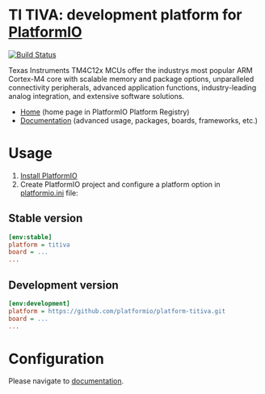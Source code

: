 # TI TIVA: development platform for [PlatformIO](http://platformio.org)

[![Build Status](https://github.com/platformio/platform-titiva/workflows/Examples/badge.svg)](https://github.com/platformio/platform-titiva/actions)

Texas Instruments TM4C12x MCUs offer the industrys most popular ARM Cortex-M4 core with scalable memory and package options, unparalleled connectivity peripherals, advanced application functions, industry-leading analog integration, and extensive software solutions.

* [Home](http://platformio.org/platforms/titiva) (home page in PlatformIO Platform Registry)
* [Documentation](http://docs.platformio.org/page/platforms/titiva.html) (advanced usage, packages, boards, frameworks, etc.)

# Usage

1. [Install PlatformIO](http://platformio.org)
2. Create PlatformIO project and configure a platform option in [platformio.ini](http://docs.platformio.org/page/projectconf.html) file:

## Stable version

```ini
[env:stable]
platform = titiva
board = ...
...
```

## Development version

```ini
[env:development]
platform = https://github.com/platformio/platform-titiva.git
board = ...
...
```

# Configuration

Please navigate to [documentation](http://docs.platformio.org/page/platforms/titiva.html).

